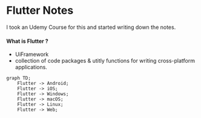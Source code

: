 # Flutter Notes

I took an Udemy Course for this and started writing down the notes.

#### What is Flutter ?

- UiFramework
- collection of code packages & utitly functions for writing cross-platform applications.

```mermaid
graph TD;
    Flutter -> Android;
    Flutter -> iOS;
    Flutter -> Windows;
    Flutter -> macOS;
    Flutter -> Linux;
    Flutter -> Web;
```
